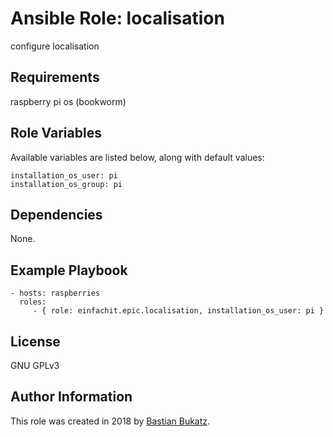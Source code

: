 # Ansible Role: localisation

configure localisation

## Requirements

raspberry pi os (bookworm)

## Role Variables

Available variables are listed below, along with default values:

    installation_os_user: pi 
    installation_os_group: pi 

## Dependencies

None.


## Example Playbook

    - hosts: raspberries
      roles:
         - { role: einfachit.epic.localisation, installation_os_user: pi }

## License

GNU GPLv3

## Author Information
This role was created in 2018 by [Bastian Bukatz](https://bassinator.github.io).
